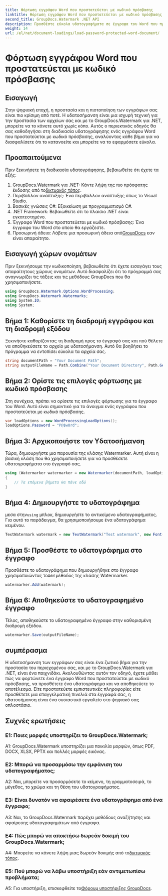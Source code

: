 ```yaml
---
title: Φόρτωση εγγράφου Word που προστατεύεται με κωδικό πρόσβασης
linktitle: Φόρτωση εγγράφου Word που προστατεύεται με κωδικό πρόσβασης
second_title: GroupDocs.Watermark .NET API
description: Προσθέστε εύκολα υδατογραφήματα σε έγγραφα του Word που προστατεύονται με κωδικό πρόσβασης χρησιμοποιώντας το GroupDocs.Watermark για .NET με τον αναλυτικό οδηγό μας βήμα προς βήμα.
weight: 14
url: /el/net/document-loadings/load-password-protected-word-document/
---
```


# Φόρτωση εγγράφου Word που προστατεύεται με κωδικό πρόσβασης

## Εισαγωγή
Στην ψηφιακή εποχή, η προστασία και η πιστοποίηση των εγγράφων σας είναι πιο κρίσιμη από ποτέ. Η υδατοσήμανση είναι μια ισχυρή τεχνική για την προστασία των αρχείων σας και με το GroupDocs.Watermark για .NET, μπορείτε να το κάνετε αυτό χωρίς κόπο. Αυτός ο περιεκτικός οδηγός θα σας καθοδηγήσει στη διαδικασία υδατογράφησης ενός εγγράφου Word που προστατεύεται με κωδικό πρόσβασης, αναλύοντας κάθε βήμα για να διασφαλίσετε ότι το κατανοείτε και μπορείτε να το εφαρμόσετε εύκολα.
## Προαπαιτούμενα
Πριν ξεκινήσετε τη διαδικασία υδατογράφησης, βεβαιωθείτε ότι έχετε τα εξής:
1.  GroupDocs.Watermark για .NET: Κάντε λήψη της πιο πρόσφατης έκδοσης από το[δικτυακός τόπος](https://releases.groupdocs.com/Watermark/net/).
2. Περιβάλλον ανάπτυξης: Ένα περιβάλλον ανάπτυξης όπως το Visual Studio.
3. Βασικές γνώσεις C#: Εξοικείωση με προγραμματισμό C#.
4. .NET Framework: Βεβαιωθείτε ότι το πλαίσιο .NET είναι εγκατεστημένο.
5. Έγγραφο Word που προστατεύεται με κωδικό πρόσβασης: Ένα έγγραφο του Word στο οποίο θα εργάζεστε.
6.  Προσωρινή άδεια: Λάβετε μια προσωρινή άδεια από[GroupDocs](https://purchase.groupdocs.com/temporary-license/) εαν είναι απαραίτητο.
## Εισαγωγή χώρων ονομάτων
Πριν ξεκινήσουμε την κωδικοποίηση, βεβαιωθείτε ότι έχετε εισαγάγει τους απαραίτητους χώρους ονομάτων. Αυτό διασφαλίζει ότι το πρόγραμμά σας αναγνωρίζει τις τάξεις και τις μεθόδους GroupDocs που θα χρησιμοποιήσετε.
```csharp
using GroupDocs.Watermark.Options.WordProcessing;
using GroupDocs.Watermark.Watermarks;
using System.IO;
using System;
```
## Βήμα 1: Καθορίστε τη διαδρομή εγγράφου και τη διαδρομή εξόδου
Ξεκινήστε καθορίζοντας τη διαδρομή προς το έγγραφό σας και πού θέλετε να αποθηκεύσετε το αρχείο με υδατοσήμανση. Αυτό θα βοηθήσει το πρόγραμμα να εντοπίσει εύκολα τα αρχεία σας.
```csharp
string documentPath = "Your Document Path";
string outputFileName = Path.Combine("Your Document Directory", Path.GetFileName(documentPath));
```
## Βήμα 2: Ορίστε τις επιλογές φόρτωσης με κωδικό πρόσβασης
Στη συνέχεια, πρέπει να ορίσετε τις επιλογές φόρτωσης για το έγγραφο του Word. Αυτό είναι σημαντικό για το άνοιγμα ενός εγγράφου που προστατεύεται με κωδικό πρόσβασης.
```csharp
var loadOptions = new WordProcessingLoadOptions();
loadOptions.Password = "P@$w0rd";
```
## Βήμα 3: Αρχικοποιήστε τον Υδατοσήμανση
Τώρα, δημιουργήστε μια παρουσία της κλάσης Watermarker. Αυτή είναι η βασική κλάση που θα χρησιμοποιήσετε για να προσθέσετε υδατογραφήματα στο έγγραφό σας.
```csharp
using (Watermarker watermarker = new Watermarker(documentPath, loadOptions))
{
    // Τα επόμενα βήματα θα πάνε εδώ
}
```
## Βήμα 4: Δημιουργήστε το υδατογράφημα
 μεσα στην`using` μπλοκ, δημιουργήστε το αντικείμενο υδατογραφήματος. Για αυτό το παράδειγμα, θα χρησιμοποιήσουμε ένα υδατογράφημα κειμένου.
```csharp
TextWatermark watermark = new TextWatermark("Test watermark", new Font("Arial", 12));
```
## Βήμα 5: Προσθέστε το υδατογράφημα στο έγγραφο
Προσθέστε το υδατογράφημα που δημιουργήθηκε στο έγγραφο χρησιμοποιώντας το`Add` μέθοδος της κλάσης Watermarker.
```csharp
watermarker.Add(watermark);
```
## Βήμα 6: Αποθηκεύστε το υδατογραφημένο έγγραφο
Τέλος, αποθηκεύστε το υδατογραφημένο έγγραφο στην καθορισμένη διαδρομή εξόδου.
```csharp
watermarker.Save(outputFileName);
```
## συμπέρασμα
Η υδατοσήμανση των εγγράφων σας είναι ένα ζωτικό βήμα για την προστασία του περιεχομένου σας, και με το GroupDocs.Watermark για .NET, είναι ένα παιχνιδάκι. Ακολουθώντας αυτόν τον οδηγό, έχετε μάθει πώς να φορτώνετε ένα έγγραφο Word που προστατεύεται με κωδικό πρόσβασης, να προσθέτετε ένα υδατογράφημα και να αποθηκεύετε το αποτέλεσμα. Είτε προστατεύετε εμπιστευτικές πληροφορίες είτε προσθέτετε μια επαγγελματική πινελιά στα έγγραφά σας, η υδατοσήμανση είναι ένα ουσιαστικό εργαλείο στο ψηφιακό σας οπλοστάσιο.
## Συχνές ερωτήσεις
### Ε1: Ποιες μορφές υποστηρίζει το GroupDocs.Watermark;
A1: GroupDocs.Watermark υποστηρίζει μια ποικιλία μορφών, όπως PDF, DOCX, XLSX, PPTX και πολλές μορφές εικόνας.
### Ε2: Μπορώ να προσαρμόσω την εμφάνιση του υδατογραφήματος;
A2: Ναι, μπορείτε να προσαρμόσετε το κείμενο, τη γραμματοσειρά, το μέγεθος, το χρώμα και τη θέση του υδατογραφήματος.
### Ε3: Είναι δυνατόν να αφαιρέσετε ένα υδατογράφημα από ένα έγγραφο;
A3: Ναι, το GroupDocs.Watermark παρέχει μεθόδους αναζήτησης και αφαίρεσης υδατογραφημάτων από έγγραφα.
### Ε4: Πώς μπορώ να αποκτήσω δωρεάν δοκιμή του GroupDocs.Watermark;
 A4: Μπορείτε να κάνετε λήψη μιας δωρεάν δοκιμής από το[δικτυακός τόπος](https://releases.groupdocs.com/).
### Ε5: Πού μπορώ να λάβω υποστήριξη εάν αντιμετωπίσω προβλήματα;
 A5: Για υποστήριξη, επισκεφθείτε το[Φόρουμ υποστήριξης GroupDocs](https://forum.groupdocs.com/c/watermark/19).